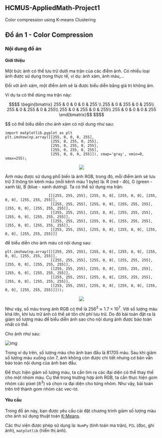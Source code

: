 ## HCMUS-AppliedMath-Project1
Color compression using K-means Clustering

## Đồ án 1 - Color Compression <a class="anchor" id="c2"></a>
### Nội dung đồ án <a class="anchor" id="c21"></a>
#### Giới thiệu
Một bức ảnh có thể lưu trữ dưới ma trận của các điểm ảnh. Có nhiều loại ảnh được sử dụng trong thực tế, ví dụ: ảnh xám, ảnh màu,...

Đối với ảnh xám, một điểm ảnh sẽ là được biểu diễn bằng giá trị không âm.

Ví dụ ta có thể dùng ma trận này:

```math
$$
\begin{bmatrix}
255 & 0 & 0  & 0  & 255 \\
255 & 0 & 255 & 0 & 255\\
255 & 0 & 255 & 0 & 255\\
255 & 0 & 255 & 0 & 255\\
255 & 0 & 0  & 0  & 255
\end{bmatrix}$$
$$
```
$$
có thể biểu diễn cho ảnh xám có nội dung như sau:
```
import matplotlib.pyplot as plt
plt.imshow(np.array([[255, 0, 0, 0, 255],
                     [255, 0, 255, 0, 255],
                     [255, 0, 255, 0, 255],
                     [255, 0, 255, 0, 255],
                     [255, 0, 0, 0, 255]]), cmap='gray', vmin=0, vmax=255);

```
<p align="center">
  <img src="https://github.com/KitoKotowa/HCMUS-AppliedMath-Project1/assets/110214271/5ba8e22f-5296-41ae-b85b-2372a4327716" />
</p>

Ảnh màu được sử dụng phổ biến là ảnh RGB, trong đó, mỗi điểm ảnh sẽ lưu trữ 3 thông tin kênh màu (mỗi kênh màu 1 byte) là: R (red - đỏ), G (green - xanh lá), B (blue - xanh dương). Ta có thể sử dụng ma trận:
```
                    [[[255, 255, 255], [255, 0, 0], [255, 0, 0], [255, 0, 0], [255, 255, 255]],
                     [[255, 255, 255], [255, 0, 0], [255, 255, 255], [255, 0, 0], [255, 255, 255]],
                     [[255, 255, 255], [255, 0, 0], [255, 255, 255], [255, 0, 0], [255, 255, 255]],
                     [[255, 255, 255], [255, 0, 0], [255, 255, 255], [255, 0, 0], [255, 255, 255]],
                     [[255, 255, 255], [255, 0, 0], [255, 0, 0], [255, 0, 0], [255, 255, 255]]]
```
để biểu diễn cho ảnh màu có nội dung sau:
```
plt.imshow(np.array([[[255, 255, 255], [255, 0, 0], [255, 0, 0], [255, 0, 0], [255, 255, 255]],
                     [[255, 255, 255], [255, 0, 0], [255, 255, 255], [255, 0, 0], [255, 255, 255]],
                     [[255, 255, 255], [255, 0, 0], [255, 255, 255], [255, 0, 0], [255, 255, 255]],
                     [[255, 255, 255], [255, 0, 0], [255, 255, 255], [255, 0, 0], [255, 255, 255]],
                     [[255, 255, 255], [255, 0, 0], [255, 0, 0], [255, 0, 0], [255, 255, 255]]]));
```
<p align="center">
  <img src="https://github.com/KitoKotowa/HCMUS-AppliedMath-Project1/assets/110214271/d2716869-99af-441a-a016-55d037017300" />
</p>

Như vậy, số màu trong ảnh RGB có thể là $256^3 \approx 1.7 \times 10^7$. Với số lượng màu khá lớn, khi lưu trữ ảnh có thể sẽ tốn chi phí lưu trữ. Do đó bài toán đặt ra là giảm số lượng màu để biểu diễn ảnh sao cho nội dung ảnh được bảo toàn nhất có thể.

Cho ảnh như sau:

![img](https://i.ibb.co/PZgqGDh/project01-new.png)

Trong ví dụ trên, số lượng màu cho ảnh ban đầu là 81705 màu. Sau khi giảm số lượng màu xuống còn 7, ảnh không còn được chi tiết nhưng cơ bản vẫn bảo toàn nội dung của ảnh ban đầu.

Để thực hiện giảm số lượng màu, ta cần tìm ra các đại diện có thể thay thế cho một nhóm màu. Cụ thể trong trường hợp ảnh RGB, ta cần thực hiện gom nhóm các pixel $(\mathbb{R}^3)$ và chọn ra đại diện cho từng nhóm. Như vậy, bài toán trên trở thành gom nhóm các vec-tơ.
#### Yêu cầu
Trong đồ án này, bạn được yêu cầu cài đặt chương trình giảm số lượng màu cho ảnh sử dụng thuật toán [K-Means](https://en.wikipedia.org/wiki/K-means_clustering).

Các thư viện được phép sử dụng là: `NumPy` (tính toán ma trận), `PIL` (đọc, ghi ảnh), `matplotlib` (hiển thị ảnh).

